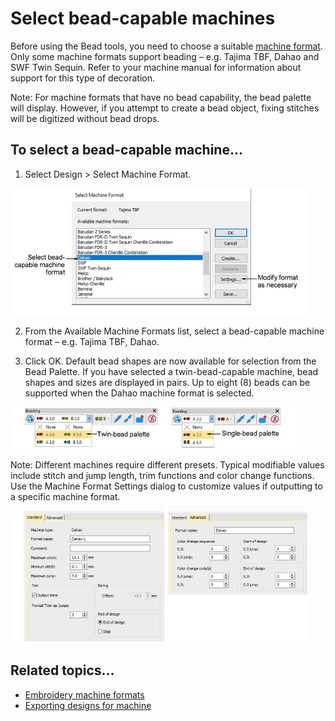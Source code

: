 # Select bead-capable machines

Before using the Bead tools, you need to choose a suitable [machine format](../../glossary/glossary). Only some machine formats support beading – e.g. Tajima TBF, Dahao and SWF Twin Sequin. Refer to your machine manual for information about support for this type of decoration.

Note: For machine formats that have no bead capability, the bead palette will display. However, if you attempt to create a bead object, fixing stitches will be digitized without bead drops.

## To select a bead-capable machine...

1. Select Design > Select Machine Format.

![SelectMachineFormat.png](assets/SelectMachineFormat.png)

2. From the Available Machine Formats list, select a bead-capable machine format – e.g. Tajima TBF, Dahao.

3. Click OK. Default bead shapes are now available for selection from the Bead Palette. If you have selected a twin-bead-capable machine, bead shapes and sizes are displayed in pairs. Up to eight (8) beads can be supported when the Dahao machine format is selected.

![beading00008.png](assets/beading00008.png)

Note: Different machines require different presets. Typical modifiable values include stitch and jump length, trim functions and color change functions. Use the Machine Format Settings dialog to customize values if outputting to a specific machine format.

![beading00011.png](assets/beading00011.png)

## Related topics...

- [Embroidery machine formats](../../Basics/basics/Embroidery_machine_formats)
- [Exporting designs for machine](../../Production/output/Exporting_designs_for_machine)
